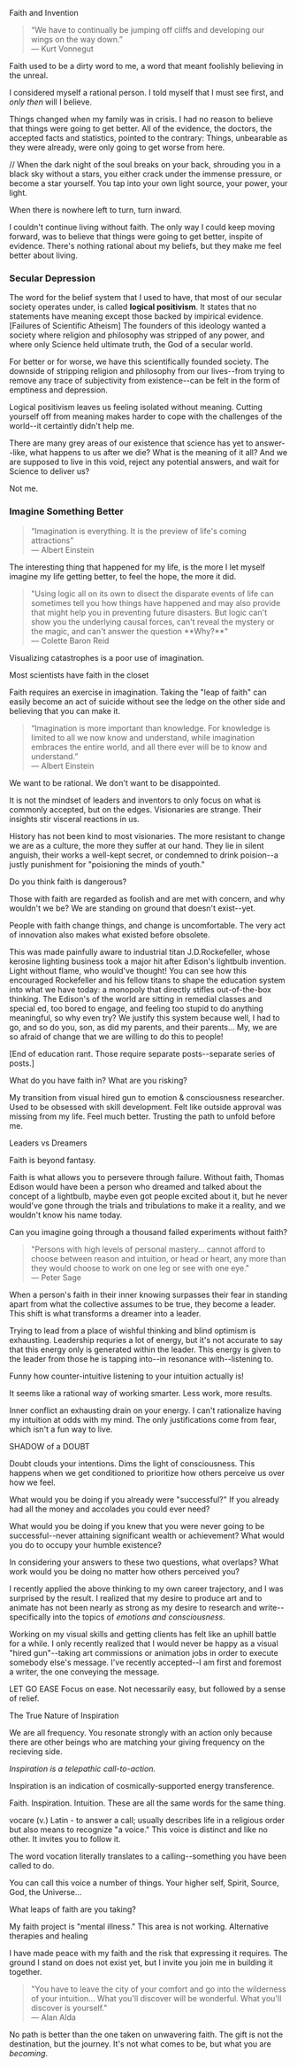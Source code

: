 Faith and Invention

<blockquote>“We have to continually be jumping off cliffs and developing our wings on the way down.”
<footer>― Kurt Vonnegut</footer></blockquote>

Faith used to be a dirty word to me, a word that meant foolishly believing in the unreal.

I considered myself a rational person. I told myself that I must see first, and *only then* will I believe.

Things changed when my family was in crisis. I had no reason to believe that things were going to get better. All of the evidence, the doctors, the accepted facts and statistics, pointed to the contrary: Things, unbearable as they were already, were only going to get worse from here.

// When the dark night of the soul breaks on your back, shrouding you in a black sky without a stars, you either crack under the immense pressure, or become a star yourself. You tap into your own light source, your power, your light.

When there is nowhere left to turn, turn inward.

I couldn't continue living without faith. The only way I could keep moving forward, was to believe that things were going to get better, inspite of evidence. There's nothing rational about my beliefs, but they make me feel better about living.

### Secular Depression

The word for the belief system that I used to have, that most of our secular society operates under, is called **logical positivism**. It states that no statements have meaning except those backed by impirical evidence.
[Failures of Scientific Atheism] The founders of this ideology wanted a society where religion and philosophy was stripped of any power, and where only Science held ultimate truth, the God of a secular world.

For better or for worse, we have this scientifically founded society. The downside of stripping religion and philosophy from our lives--from trying to remove any trace of subjectivity from existence--can be felt in the form of emptiness and depression.

Logical positivism leaves us feeling isolated without meaning. Cutting yourself off from meaning makes harder to cope with the challenges of the world--it certaintly didn't help me.

There are many grey areas of our existence that science has yet to answer--like, what happens to us after we die? What is the meaning of it all? And we are supposed to live in this void, reject any potential answers, and wait for Science to deliver us?

Not me.

### Imagine Something Better

<blockquote>“Imagination is everything. It is the preview of life's coming attractions”
<footer>― Albert Einstein</footer></blockquote>

The interesting thing that happened for my life, is the more I let myself imagine my life getting better, to feel the hope, the more it did. 




<blockquote>"Using logic all on its own to disect the disparate events of life can sometimes tell you how things have happened and may also provide that might help you in preventing future disasters. But logic can't show you the underlying causal forces, can't reveal the mystery or the magic, and can't answer the question **Why?**"
<footer>― Colette Baron Reid</footer></blockquote>



Visualizing catastrophes is a poor use of imagination.



Most scientists have faith in the closet




Faith requires an exercise in imagination. Taking the "leap of faith" can easily become an act of suicide without see the ledge on the other side and believing that you can make it.

<blockquote>“Imagination is more important than knowledge. For knowledge is limited to all we now know and understand, while imagination embraces the entire world, and all there ever will be to know and understand.”
<footer>― Albert Einstein</footer></blockquote>




We want to be rational. We don't want to be disappointed.

It is not the mindset of leaders and inventors to only focus on what is commonly accepted, but on the edges. Visionaries are strange. Their insights stir visceral reactions in us. 

History has not been kind to most visionaries. The more resistant to change we are as a culture, the more they suffer at our hand. They lie in silent anguish, their works a well-kept secret, or condemned to drink poision--a justly punishment for "poisioning the minds of youth." 

Do you think faith is dangerous?

Those with faith are regarded as foolish and are met with concern, and why wouldn't we be? We are standing on ground that doesn't exist--yet. 

People with faith change things, and change is uncomfortable. The very act of innovation also makes what existed before obsolete. 

This was made painfully aware to industrial titan J.D.Rockefeller, whose kerosine lighting business took a major hit after Edison's lightbulb invention. Light without flame, who would've thought! You can see how this encouraged Rockefeller and his fellow titans to shape the education system into what we have today: a monopoly that directly stifles out-of-the-box thinking. The Edison's of the world are sitting in remedial classes and special ed, too bored to engage, and feeling too stupid to do anything meaningful, so why even try? We justify this system because well, I had to go, and so do you, son, as did my parents, and their parents... My, we are so afraid of change that we are willing to do this to people! 

[End of education rant. Those require separate posts--separate series of posts.]




What do you have faith in? What are you risking?


My transition from visual hired gun to emotion & consciousness researcher. Used to be obsessed with skill development. Felt like outside approval was missing from my life. Feel much better. Trusting the path to unfold before me. 


Leaders vs Dreamers

Faith is beyond fantasy. 

Faith is what allows you to persevere through failure. Without faith, Thomas Edison would have been a person who dreamed and talked about the concept of a lightbulb, maybe even got people excited about it, but he never would've gone through the trials and tribulations to make it a reality, and we wouldn't know his name today.

Can you imagine going through a thousand failed experiments without faith?

<blockquote>
"Persons with high levels of personal mastery... cannot afford to choose between reason and intuition, or head or heart, any more than they would choose to work on one leg or see with one eye."
<footer>― Peter Sage</footer></blockquote

When a person's faith in their inner knowing surpasses their fear in standing apart from what the collective assumes to be true, they become a leader. This shift is what transforms a dreamer into a leader. 

Trying to lead from a place of wishful thinking and blind optimism is exhausting. Leadership requries a lot of energy, but it's not accurate to say that this energy only is generated within the leader. This energy is given to the leader from those he is tapping into--in resonance with--listening to. 




Funny how counter-intuitive listening to your intuition actually is!

It seems like a rational way of working smarter. Less work, more results.

Inner conflict an exhausting drain on your energy. I can't rationalize having my intuition at odds with my mind. The only justifications come from fear, which isn't a fun way to live.




SHADOW of a DOUBT

Doubt clouds your intentions. Dims the light of consciousness. This happens when we get conditioned to prioritize how others perceive us over how we feel.

What would you be doing if you already were "successful?" If you already had all the money and accolades you could ever need?

What would you be doing if you knew that you were never going to be successful--never attaining significant wealth or achievement? What would you do to occupy your humble existence?

In considering your answers to these two questions, what overlaps? What work would you be doing no matter how others perceived you?


I recently applied the above thinking to my own career trajectory, and I was surprised by the result. I realized that my desire to produce art and to animate has not been nearly as strong as my desire to research and write--specifically into the topics of *emotions and consciousness*. 

Working on my visual skills and getting clients has felt like an uphill battle for a while. I only recently realized that I would never be happy as a visual "hired gun"--taking art commissions or animation jobs in order to execute somebody else's message. I've recently accepted--I am first and foremost a writer, the one conveying the message.

LET GO
EASE
Focus on ease. Not necessarily easy, but followed by a sense of relief.


The True Nature of Inspiration

We are all frequency. You resonate strongly with an action only because there are other beings who are matching your giving frequency on the recieving side. 

*Inspiration is a telepathic call-to-action.*

Inspiration is an indication of cosmically-supported energy transference.



Faith. Inspiration. Intuition. These are all the same words for the same thing. 

<p class="sidenote">
vocare (v.) Latin - to answer a call; usually describes life in a religious order but also means to recognize "a voice." This voice is distinct and like no other. It invites you to follow it.
</p>

The word vocation literally translates to a calling--something you have been called to do. 

You can call this voice a number of things. Your higher self, Spirit, Source, God, the Universe...

What leaps of faith are you taking?

My faith project is "mental illness." This area is not working. Alternative therapies and healing





I have made peace with my faith and the risk that expressing it requires. The ground I stand on does not exist yet, but I invite you join me in building it together. 

<blockquote>"You have to leave the city of your comfort and go into the wilderness of your intuition... What you'll discover will be wonderful. What you'll discover is yourself."
<footer>― Alan Alda</footer></blockquote>


No path is better than the one taken on unwavering faith. The gift is not the destination, but the journey. It's not what comes to be, but what you are *becoming*.
